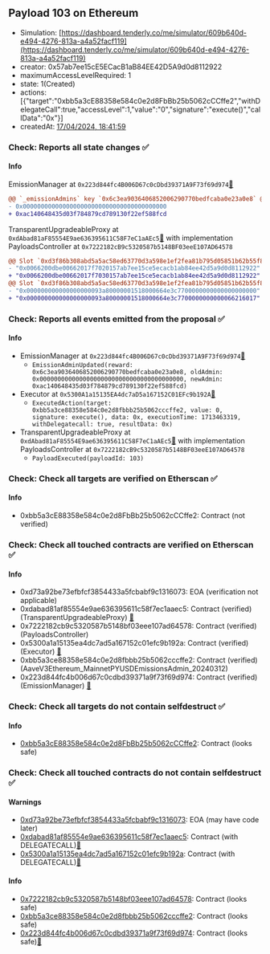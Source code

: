 ## Payload 103 on Ethereum

- Simulation: [https://dashboard.tenderly.co/me/simulator/609b640d-e494-4276-813a-a4a52facf119](https://dashboard.tenderly.co/me/simulator/609b640d-e494-4276-813a-a4a52facf119)
- creator: 0x57ab7ee15cE5ECacB1aB84EE42D5A9d0d8112922
- maximumAccessLevelRequired: 1
- state: 1(Created)
- actions: [{"target":"0xbb5a3cE88358e584c0e2d8FbBb25b5062cCCffe2","withDelegateCall":true,"accessLevel":1,"value":"0","signature":"execute()","callData":"0x"}]
- createdAt: [17/04/2024, 18:41:59](https://etherscan.io/tx/0x4130723fc4e9320f0968137d4d503329c5fe5e2890162ef6f987d2436253cb53)

### Check: Reports all state changes :white_check_mark:

#### Info


EmissionManager at `0x223d844fc4B006D67c0cDbd39371A9F73f69d974`[:ghost:](https://github.com/bgd-labs/aave-address-book "AaveV3Ethereum.EMISSION_MANAGER")
```diff
@@ `_emissionAdmins` key `0x6c3ea9036406852006290770bedfcaba0e23a0e8` @@
- 0x0000000000000000000000000000000000000000
+ 0xac140648435d03f784879cd789130f22ef588fcd
```

TransparentUpgradeableProxy at `0xdAbad81aF85554E9ae636395611C58F7eC1aAEc5`[:ghost:](https://github.com/bgd-labs/aave-address-book "GovernanceV3Ethereum.PAYLOADS_CONTROLLER") with implementation PayloadsController at `0x7222182cB9c5320587b5148BF03eeE107AD64578`
```diff
@@ Slot `0xd3f86b308abd5a5ac58ed63770d3a598e1ef2fea81b795d05851b62b55f860e1` @@
- "0x0066200dbe00662017f7020157ab7ee15ce5ecacb1ab84ee42d5a9d0d8112922"
+ "0x0066200dbe00662017f7030157ab7ee15ce5ecacb1ab84ee42d5a9d0d8112922"
@@ Slot `0xd3f86b308abd5a5ac58ed63770d3a598e1ef2fea81b795d05851b62b55f860e2` @@
- "0x000000000000000000093a80000001518000664e3c7700000000000000000000"
+ "0x000000000000000000093a80000001518000664e3c7700000000000066216017"
```


### Check: Reports all events emitted from the proposal :white_check_mark:

#### Info

- EmissionManager at `0x223d844fc4B006D67c0cDbd39371A9F73f69d974`[:ghost:](https://github.com/bgd-labs/aave-address-book "AaveV3Ethereum.EMISSION_MANAGER")
  - `EmissionAdminUpdated(reward: 0x6c3ea9036406852006290770bedfcaba0e23a0e8, oldAdmin: 0x0000000000000000000000000000000000000000, newAdmin: 0xac140648435d03f784879cd789130f22ef588fcd)`
- Executor at `0x5300A1a15135EA4dc7aD5a167152C01EFc9b192A`[:ghost:](https://github.com/bgd-labs/aave-address-book "AaveV2Ethereum.POOL_ADMIN, AaveV2EthereumAMM.POOL_ADMIN, AaveV3Ethereum.ACL_ADMIN, GovernanceV3Ethereum.EXECUTOR_LVL_1")
  - `ExecutedAction(target: 0xbb5a3ce88358e584c0e2d8fbbb25b5062cccffe2, value: 0, signature: execute(), data: 0x, executionTime: 1713463319, withDelegatecall: true, resultData: 0x)`
- TransparentUpgradeableProxy at `0xdAbad81aF85554E9ae636395611C58F7eC1aAEc5`[:ghost:](https://github.com/bgd-labs/aave-address-book "GovernanceV3Ethereum.PAYLOADS_CONTROLLER") with implementation PayloadsController at `0x7222182cB9c5320587b5148BF03eeE107AD64578`
  - `PayloadExecuted(payloadId: 103)`

### Check: Check all targets are verified on Etherscan :white_check_mark:

#### Info

- 0xbb5a3cE88358e584c0e2d8FbBb25b5062cCCffe2: Contract (not verified) 

### Check: Check all touched contracts are verified on Etherscan :white_check_mark:

#### Info

- 0xd73a92be73efbfcf3854433a5fcbabf9c1316073: EOA (verification not applicable)
- 0xdabad81af85554e9ae636395611c58f7ec1aaec5: Contract (verified) (TransparentUpgradeableProxy) [:ghost:](https://github.com/bgd-labs/aave-address-book "GovernanceV3Ethereum.PAYLOADS_CONTROLLER")
- 0x7222182cb9c5320587b5148bf03eee107ad64578: Contract (verified) (PayloadsController) 
- 0x5300a1a15135ea4dc7ad5a167152c01efc9b192a: Contract (verified) (Executor) [:ghost:](https://github.com/bgd-labs/aave-address-book "AaveV2Ethereum.POOL_ADMIN, AaveV2EthereumAMM.POOL_ADMIN, AaveV3Ethereum.ACL_ADMIN, GovernanceV3Ethereum.EXECUTOR_LVL_1")
- 0xbb5a3ce88358e584c0e2d8fbbb25b5062cccffe2: Contract (verified) (AaveV3Ethereum_MainnetPYUSDEmissionsAdmin_20240312) 
- 0x223d844fc4b006d67c0cdbd39371a9f73f69d974: Contract (verified) (EmissionManager) [:ghost:](https://github.com/bgd-labs/aave-address-book "AaveV3Ethereum.EMISSION_MANAGER")

### Check: Check all targets do not contain selfdestruct :white_check_mark:

#### Info

- [0xbb5a3cE88358e584c0e2d8FbBb25b5062cCCffe2](https://etherscan.io/address/0xbb5a3cE88358e584c0e2d8FbBb25b5062cCCffe2): Contract (looks safe)

### Check: Check all touched contracts do not contain selfdestruct :white_check_mark:

#### Warnings

- [0xd73a92be73efbfcf3854433a5fcbabf9c1316073](https://etherscan.io/address/0xd73a92be73efbfcf3854433a5fcbabf9c1316073): EOA (may have code later)
- [0xdabad81af85554e9ae636395611c58f7ec1aaec5](https://etherscan.io/address/0xdabad81af85554e9ae636395611c58f7ec1aaec5): Contract (with DELEGATECALL)[:ghost:](https://github.com/bgd-labs/aave-address-book "GovernanceV3Ethereum.PAYLOADS_CONTROLLER")
- [0x5300a1a15135ea4dc7ad5a167152c01efc9b192a](https://etherscan.io/address/0x5300a1a15135ea4dc7ad5a167152c01efc9b192a): Contract (with DELEGATECALL)[:ghost:](https://github.com/bgd-labs/aave-address-book "AaveV2Ethereum.POOL_ADMIN, AaveV2EthereumAMM.POOL_ADMIN, AaveV3Ethereum.ACL_ADMIN, GovernanceV3Ethereum.EXECUTOR_LVL_1")

#### Info

- [0x7222182cb9c5320587b5148bf03eee107ad64578](https://etherscan.io/address/0x7222182cb9c5320587b5148bf03eee107ad64578): Contract (looks safe)
- [0xbb5a3ce88358e584c0e2d8fbbb25b5062cccffe2](https://etherscan.io/address/0xbb5a3ce88358e584c0e2d8fbbb25b5062cccffe2): Contract (looks safe)
- [0x223d844fc4b006d67c0cdbd39371a9f73f69d974](https://etherscan.io/address/0x223d844fc4b006d67c0cdbd39371a9f73f69d974): Contract (looks safe)[:ghost:](https://github.com/bgd-labs/aave-address-book "AaveV3Ethereum.EMISSION_MANAGER")

